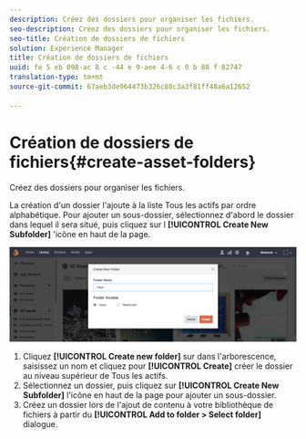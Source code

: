 ```yaml
---
description: Créez des dossiers pour organiser les fichiers.
seo-description: Créez des dossiers pour organiser les fichiers.
seo-title: Création de dossiers de fichiers
solution: Experience Manager
title: Création de dossiers de fichiers
uuid: fe 5 eb 098-ac 8 c -44 e 9-aee 4-6 c 0 b 88 f 82747
translation-type: tm+mt
source-git-commit: 67aeb3de964473b326c88c3a3f81ff48a6a12652

---
```



# Création de dossiers de fichiers{#create-asset-folders}

Créez des dossiers pour organiser les fichiers.

La création d&#39;un dossier l&#39;ajoute à la liste Tous les actifs par ordre alphabétique. Pour ajouter un sous-dossier, sélectionnez d&#39;abord le dossier dans lequel il sera situé, puis cliquez sur l **[!UICONTROL Create New Subfolder]** &#39;icône en haut de la page.

![](assets/LibraryNewFolder-1024x338.png)

1. Cliquez **[!UICONTROL Create new folder]** sur dans l&#39;arborescence, saisissez un nom et cliquez pour **[!UICONTROL Create]** créer le dossier au niveau supérieur de Tous les actifs.
1. Sélectionnez un dossier, puis cliquez sur **[!UICONTROL Create New Subfolder]** l&#39;icône en haut de la page pour ajouter un sous-dossier.
1. Créez un dossier lors de l&#39;ajout de contenu à votre bibliothèque de fichiers à partir du **[!UICONTROL Add to folder > Select folder]** dialogue.
